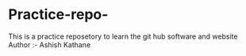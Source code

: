# Practice-repo-
This is a practice reposetory to learn the git hub software and website 
Author :- Ashish Kathane 
